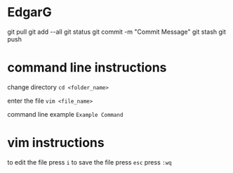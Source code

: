 # EdgarG
git pull
git add --all
git status
git commit -m "Commit Message"
git stash
git push





# command line instructions
change directory
```cd <folder_name> ```

enter the file 
```vim <file_name>```

command line example
```Example Command ```

# vim instructions
to edit the file press `i`
to save the file press `esc` press `:wq`
